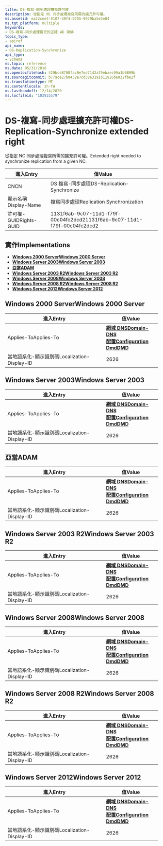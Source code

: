 ```yaml
---
title: DS-複寫-同步處理擴充許可權
description: 從指定 NC 同步處理複寫所需的擴充許可權。
ms.assetid: ea22cee4-9107-49f4-9755-9979ba5e5e04
ms.tgt_platform: multiple
keywords:
- DS-複寫-同步處理擴充的正確 AD 架構
topic_type:
- apiref
api_name:
- DS-Replication-Synchronize
api_type:
- Schema
ms.topic: reference
ms.date: 05/31/2018
ms.openlocfilehash: 429bce8708fac9e7ed7142a79ebaec99a1b6899b
ms.sourcegitcommit: b77ace27b0432e7cd3863191b11926be032fbe2f
ms.translationtype: MT
ms.contentlocale: zh-TW
ms.lasthandoff: 12/14/2020
ms.locfileid: "103935579"
---
```

# <a name="ds-replication-synchronize-extended-right"></a><span data-ttu-id="2fe82-104">DS-複寫-同步處理擴充許可權</span><span class="sxs-lookup"><span data-stu-id="2fe82-104">DS-Replication-Synchronize extended right</span></span>

<span data-ttu-id="2fe82-105">從指定 NC 同步處理複寫所需的擴充許可權。</span><span class="sxs-lookup"><span data-stu-id="2fe82-105">Extended right needed to synchronize replication from a given NC.</span></span>



| <span data-ttu-id="2fe82-106">進入</span><span class="sxs-lookup"><span data-stu-id="2fe82-106">Entry</span></span> | <span data-ttu-id="2fe82-107">值</span><span class="sxs-lookup"><span data-stu-id="2fe82-107">Value</span></span> |
|--------------|--------------------------------------|
| <span data-ttu-id="2fe82-108">CN</span><span class="sxs-lookup"><span data-stu-id="2fe82-108">CN</span></span>           | <span data-ttu-id="2fe82-109">DS 複寫-同步處理</span><span class="sxs-lookup"><span data-stu-id="2fe82-109">DS-Replication-Synchronize</span></span>           |
| <span data-ttu-id="2fe82-110">顯示名稱</span><span class="sxs-lookup"><span data-stu-id="2fe82-110">Display-Name</span></span> | <span data-ttu-id="2fe82-111">複寫同步處理</span><span class="sxs-lookup"><span data-stu-id="2fe82-111">Replication Synchronization</span></span>          |
| <span data-ttu-id="2fe82-112">許可權-GUID</span><span class="sxs-lookup"><span data-stu-id="2fe82-112">Rights-GUID</span></span>  | <span data-ttu-id="2fe82-113">1131f6ab-9c07-11d1-f79f-00c04fc2dcd2</span><span class="sxs-lookup"><span data-stu-id="2fe82-113">1131f6ab-9c07-11d1-f79f-00c04fc2dcd2</span></span> |



## <a name="implementations"></a><span data-ttu-id="2fe82-114">實作</span><span class="sxs-lookup"><span data-stu-id="2fe82-114">Implementations</span></span>

-   [<span data-ttu-id="2fe82-115">**Windows 2000 Server**</span><span class="sxs-lookup"><span data-stu-id="2fe82-115">**Windows 2000 Server**</span></span>](#windows-2000-server)
-   [<span data-ttu-id="2fe82-116">**Windows Server 2003**</span><span class="sxs-lookup"><span data-stu-id="2fe82-116">**Windows Server 2003**</span></span>](#windows-server-2003)
-   [<span data-ttu-id="2fe82-117">**亞當**</span><span class="sxs-lookup"><span data-stu-id="2fe82-117">**ADAM**</span></span>](#adam)
-   [<span data-ttu-id="2fe82-118">**Windows Server 2003 R2**</span><span class="sxs-lookup"><span data-stu-id="2fe82-118">**Windows Server 2003 R2**</span></span>](#windows-server-2003-r2)
-   [<span data-ttu-id="2fe82-119">**Windows Server 2008**</span><span class="sxs-lookup"><span data-stu-id="2fe82-119">**Windows Server 2008**</span></span>](#windows-server-2008)
-   [<span data-ttu-id="2fe82-120">**Windows Server 2008 R2**</span><span class="sxs-lookup"><span data-stu-id="2fe82-120">**Windows Server 2008 R2**</span></span>](#windows-server-2008-r2)
-   [<span data-ttu-id="2fe82-121">**Windows Server 2012**</span><span class="sxs-lookup"><span data-stu-id="2fe82-121">**Windows Server 2012**</span></span>](#windows-server-2012)

## <a name="windows-2000-server"></a><span data-ttu-id="2fe82-122">Windows 2000 Server</span><span class="sxs-lookup"><span data-stu-id="2fe82-122">Windows 2000 Server</span></span>



| <span data-ttu-id="2fe82-123">進入</span><span class="sxs-lookup"><span data-stu-id="2fe82-123">Entry</span></span> | <span data-ttu-id="2fe82-124">值</span><span class="sxs-lookup"><span data-stu-id="2fe82-124">Value</span></span> |
|-------------------------|----------------------------------------------------------------------------------------------------------------------------------|
| <span data-ttu-id="2fe82-125">Applies-To</span><span class="sxs-lookup"><span data-stu-id="2fe82-125">Applies-To</span></span>              | [<span data-ttu-id="2fe82-126">**網域 DNS**</span><span class="sxs-lookup"><span data-stu-id="2fe82-126">**Domain-DNS**</span></span>](c-domaindns.md)<br/> [<span data-ttu-id="2fe82-127">**配置**</span><span class="sxs-lookup"><span data-stu-id="2fe82-127">**Configuration**</span></span>](c-configuration.md)<br/> [<span data-ttu-id="2fe82-128">**Dmd**</span><span class="sxs-lookup"><span data-stu-id="2fe82-128">**DMD**</span></span>](c-dmd.md)<br/> |
| <span data-ttu-id="2fe82-129">當地語系化-顯示識別碼</span><span class="sxs-lookup"><span data-stu-id="2fe82-129">Localization-Display-ID</span></span> | <span data-ttu-id="2fe82-130">26</span><span class="sxs-lookup"><span data-stu-id="2fe82-130">26</span></span>                                                                                                                               |



## <a name="windows-server-2003"></a><span data-ttu-id="2fe82-131">Windows Server 2003</span><span class="sxs-lookup"><span data-stu-id="2fe82-131">Windows Server 2003</span></span>



| <span data-ttu-id="2fe82-132">進入</span><span class="sxs-lookup"><span data-stu-id="2fe82-132">Entry</span></span> | <span data-ttu-id="2fe82-133">值</span><span class="sxs-lookup"><span data-stu-id="2fe82-133">Value</span></span> |
|-------------------------|----------------------------------------------------------------------------------------------------------------------------------|
| <span data-ttu-id="2fe82-134">Applies-To</span><span class="sxs-lookup"><span data-stu-id="2fe82-134">Applies-To</span></span>              | [<span data-ttu-id="2fe82-135">**網域 DNS**</span><span class="sxs-lookup"><span data-stu-id="2fe82-135">**Domain-DNS**</span></span>](c-domaindns.md)<br/> [<span data-ttu-id="2fe82-136">**配置**</span><span class="sxs-lookup"><span data-stu-id="2fe82-136">**Configuration**</span></span>](c-configuration.md)<br/> [<span data-ttu-id="2fe82-137">**Dmd**</span><span class="sxs-lookup"><span data-stu-id="2fe82-137">**DMD**</span></span>](c-dmd.md)<br/> |
| <span data-ttu-id="2fe82-138">當地語系化-顯示識別碼</span><span class="sxs-lookup"><span data-stu-id="2fe82-138">Localization-Display-ID</span></span> | <span data-ttu-id="2fe82-139">26</span><span class="sxs-lookup"><span data-stu-id="2fe82-139">26</span></span>                                                                                                                               |



## <a name="adam"></a><span data-ttu-id="2fe82-140">亞當</span><span class="sxs-lookup"><span data-stu-id="2fe82-140">ADAM</span></span>



| <span data-ttu-id="2fe82-141">進入</span><span class="sxs-lookup"><span data-stu-id="2fe82-141">Entry</span></span> | <span data-ttu-id="2fe82-142">值</span><span class="sxs-lookup"><span data-stu-id="2fe82-142">Value</span></span> |
|-------------------------|----------------------------------------------------------------------------------------------------------------------------------|
| <span data-ttu-id="2fe82-143">Applies-To</span><span class="sxs-lookup"><span data-stu-id="2fe82-143">Applies-To</span></span>              | [<span data-ttu-id="2fe82-144">**網域 DNS**</span><span class="sxs-lookup"><span data-stu-id="2fe82-144">**Domain-DNS**</span></span>](c-domaindns.md)<br/> [<span data-ttu-id="2fe82-145">**配置**</span><span class="sxs-lookup"><span data-stu-id="2fe82-145">**Configuration**</span></span>](c-configuration.md)<br/> [<span data-ttu-id="2fe82-146">**Dmd**</span><span class="sxs-lookup"><span data-stu-id="2fe82-146">**DMD**</span></span>](c-dmd.md)<br/> |
| <span data-ttu-id="2fe82-147">當地語系化-顯示識別碼</span><span class="sxs-lookup"><span data-stu-id="2fe82-147">Localization-Display-ID</span></span> | <span data-ttu-id="2fe82-148">26</span><span class="sxs-lookup"><span data-stu-id="2fe82-148">26</span></span>                                                                                                                               |



## <a name="windows-server-2003-r2"></a><span data-ttu-id="2fe82-149">Windows Server 2003 R2</span><span class="sxs-lookup"><span data-stu-id="2fe82-149">Windows Server 2003 R2</span></span>



| <span data-ttu-id="2fe82-150">進入</span><span class="sxs-lookup"><span data-stu-id="2fe82-150">Entry</span></span> | <span data-ttu-id="2fe82-151">值</span><span class="sxs-lookup"><span data-stu-id="2fe82-151">Value</span></span> |
|-------------------------|----------------------------------------------------------------------------------------------------------------------------------|
| <span data-ttu-id="2fe82-152">Applies-To</span><span class="sxs-lookup"><span data-stu-id="2fe82-152">Applies-To</span></span>              | [<span data-ttu-id="2fe82-153">**網域 DNS**</span><span class="sxs-lookup"><span data-stu-id="2fe82-153">**Domain-DNS**</span></span>](c-domaindns.md)<br/> [<span data-ttu-id="2fe82-154">**配置**</span><span class="sxs-lookup"><span data-stu-id="2fe82-154">**Configuration**</span></span>](c-configuration.md)<br/> [<span data-ttu-id="2fe82-155">**Dmd**</span><span class="sxs-lookup"><span data-stu-id="2fe82-155">**DMD**</span></span>](c-dmd.md)<br/> |
| <span data-ttu-id="2fe82-156">當地語系化-顯示識別碼</span><span class="sxs-lookup"><span data-stu-id="2fe82-156">Localization-Display-ID</span></span> | <span data-ttu-id="2fe82-157">26</span><span class="sxs-lookup"><span data-stu-id="2fe82-157">26</span></span>                                                                                                                               |



## <a name="windows-server-2008"></a><span data-ttu-id="2fe82-158">Windows Server 2008</span><span class="sxs-lookup"><span data-stu-id="2fe82-158">Windows Server 2008</span></span>



| <span data-ttu-id="2fe82-159">進入</span><span class="sxs-lookup"><span data-stu-id="2fe82-159">Entry</span></span> | <span data-ttu-id="2fe82-160">值</span><span class="sxs-lookup"><span data-stu-id="2fe82-160">Value</span></span> |
|-------------------------|----------------------------------------------------------------------------------------------------------------------------------|
| <span data-ttu-id="2fe82-161">Applies-To</span><span class="sxs-lookup"><span data-stu-id="2fe82-161">Applies-To</span></span>              | [<span data-ttu-id="2fe82-162">**網域 DNS**</span><span class="sxs-lookup"><span data-stu-id="2fe82-162">**Domain-DNS**</span></span>](c-domaindns.md)<br/> [<span data-ttu-id="2fe82-163">**配置**</span><span class="sxs-lookup"><span data-stu-id="2fe82-163">**Configuration**</span></span>](c-configuration.md)<br/> [<span data-ttu-id="2fe82-164">**Dmd**</span><span class="sxs-lookup"><span data-stu-id="2fe82-164">**DMD**</span></span>](c-dmd.md)<br/> |
| <span data-ttu-id="2fe82-165">當地語系化-顯示識別碼</span><span class="sxs-lookup"><span data-stu-id="2fe82-165">Localization-Display-ID</span></span> | <span data-ttu-id="2fe82-166">26</span><span class="sxs-lookup"><span data-stu-id="2fe82-166">26</span></span>                                                                                                                               |



## <a name="windows-server-2008-r2"></a><span data-ttu-id="2fe82-167">Windows Server 2008 R2</span><span class="sxs-lookup"><span data-stu-id="2fe82-167">Windows Server 2008 R2</span></span>



| <span data-ttu-id="2fe82-168">進入</span><span class="sxs-lookup"><span data-stu-id="2fe82-168">Entry</span></span> | <span data-ttu-id="2fe82-169">值</span><span class="sxs-lookup"><span data-stu-id="2fe82-169">Value</span></span> |
|-------------------------|----------------------------------------------------------------------------------------------------------------------------------|
| <span data-ttu-id="2fe82-170">Applies-To</span><span class="sxs-lookup"><span data-stu-id="2fe82-170">Applies-To</span></span>              | [<span data-ttu-id="2fe82-171">**網域 DNS**</span><span class="sxs-lookup"><span data-stu-id="2fe82-171">**Domain-DNS**</span></span>](c-domaindns.md)<br/> [<span data-ttu-id="2fe82-172">**配置**</span><span class="sxs-lookup"><span data-stu-id="2fe82-172">**Configuration**</span></span>](c-configuration.md)<br/> [<span data-ttu-id="2fe82-173">**Dmd**</span><span class="sxs-lookup"><span data-stu-id="2fe82-173">**DMD**</span></span>](c-dmd.md)<br/> |
| <span data-ttu-id="2fe82-174">當地語系化-顯示識別碼</span><span class="sxs-lookup"><span data-stu-id="2fe82-174">Localization-Display-ID</span></span> | <span data-ttu-id="2fe82-175">26</span><span class="sxs-lookup"><span data-stu-id="2fe82-175">26</span></span>                                                                                                                               |



## <a name="windows-server-2012"></a><span data-ttu-id="2fe82-176">Windows Server 2012</span><span class="sxs-lookup"><span data-stu-id="2fe82-176">Windows Server 2012</span></span>



| <span data-ttu-id="2fe82-177">進入</span><span class="sxs-lookup"><span data-stu-id="2fe82-177">Entry</span></span> | <span data-ttu-id="2fe82-178">值</span><span class="sxs-lookup"><span data-stu-id="2fe82-178">Value</span></span> |
|-------------------------|----------------------------------------------------------------------------------------------------------------------------------|
| <span data-ttu-id="2fe82-179">Applies-To</span><span class="sxs-lookup"><span data-stu-id="2fe82-179">Applies-To</span></span>              | [<span data-ttu-id="2fe82-180">**網域 DNS**</span><span class="sxs-lookup"><span data-stu-id="2fe82-180">**Domain-DNS**</span></span>](c-domaindns.md)<br/> [<span data-ttu-id="2fe82-181">**配置**</span><span class="sxs-lookup"><span data-stu-id="2fe82-181">**Configuration**</span></span>](c-configuration.md)<br/> [<span data-ttu-id="2fe82-182">**Dmd**</span><span class="sxs-lookup"><span data-stu-id="2fe82-182">**DMD**</span></span>](c-dmd.md)<br/> |
| <span data-ttu-id="2fe82-183">當地語系化-顯示識別碼</span><span class="sxs-lookup"><span data-stu-id="2fe82-183">Localization-Display-ID</span></span> | <span data-ttu-id="2fe82-184">26</span><span class="sxs-lookup"><span data-stu-id="2fe82-184">26</span></span>                                                                                                                               |



 

 





